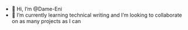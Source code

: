 - 👋 Hi, I’m @Dame-Eni
- 🌱 I’m currently learning technical writing and I’m looking to collaborate on as many projects as I can

<!---
Dame-Eni/Dame-Eni is a ✨ special ✨ repository because its `README.md` (this file) appears on your GitHub profile.
You can click the Preview link to take a look at your changes.
--->
